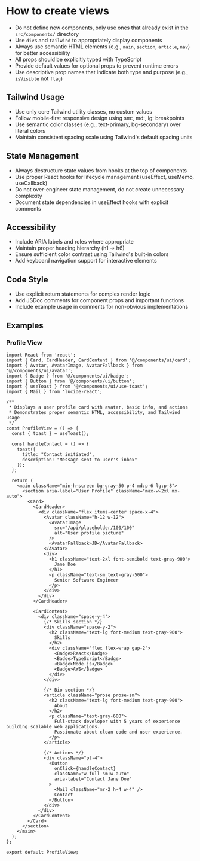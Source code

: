 # How to create views
- Do not define new components, only use ones that already exist in the `src/components/` directory
- Use `div`s and `tailwind` to appropriately display components
- Always use semantic HTML elements (e.g., `main`, `section`, `article`, `nav`) for better accessibility
- All props should be explicitly typed with TypeScript
- Provide default values for optional props to prevent runtime errors
- Use descriptive prop names that indicate both type and purpose (e.g., `isVisible` not `flag`)

## Tailwind Usage
- Use only core Tailwind utility classes, no custom values
- Follow mobile-first responsive design using sm:, md:, lg: breakpoints
- Use semantic color classes (e.g., text-primary, bg-secondary) over literal colors
- Maintain consistent spacing scale using Tailwind's default spacing units

## State Management
- Always destructure state values from hooks at the top of components
- Use proper React hooks for lifecycle management (useEffect, useMemo, useCallback)
- Do not over-engineer state management, do not create unnecessary complexity
- Document state dependencies in useEffect hooks with explicit comments

## Accessibility
- Include ARIA labels and roles where appropriate
- Maintain proper heading hierarchy (h1 -> h6)
- Ensure sufficient color contrast using Tailwind's built-in colors
- Add keyboard navigation support for interactive elements

## Code Style
- Use explicit return statements for complex render logic
- Add JSDoc comments for component props and important functions
- Include example usage in comments for non-obvious implementations

## Examples
### Profile View
```tsx
import React from 'react';
import { Card, CardHeader, CardContent } from '@/components/ui/card';
import { Avatar, AvatarImage, AvatarFallback } from '@/components/ui/avatar';
import { Badge } from '@/components/ui/badge';
import { Button } from '@/components/ui/button';
import { useToast } from '@/components/ui/use-toast';
import { Mail } from 'lucide-react';

/**
 * Displays a user profile card with avatar, basic info, and actions
 * Demonstrates proper semantic HTML, accessibility, and Tailwind usage
 */
const ProfileView = () => {
  const { toast } = useToast();

  const handleContact = () => {
    toast({
      title: "Contact initiated",
      description: "Message sent to user's inbox"
    });
  };

  return (
    <main className="min-h-screen bg-gray-50 p-4 md:p-6 lg:p-8">
      <section aria-label="User Profile" className="max-w-2xl mx-auto">
        <Card>
          <CardHeader>
            <div className="flex items-center space-x-4">
              <Avatar className="h-12 w-12">
                <AvatarImage
                  src="/api/placeholder/100/100"
                  alt="User profile picture"
                />
                <AvatarFallback>JD</AvatarFallback>
              </Avatar>
              <div>
                <h1 className="text-2xl font-semibold text-gray-900">
                  Jane Doe
                </h1>
                <p className="text-sm text-gray-500">
                  Senior Software Engineer
                </p>
              </div>
            </div>
          </CardHeader>

          <CardContent>
            <div className="space-y-4">
              {/* Skills section */}
              <div className="space-y-2">
                <h2 className="text-lg font-medium text-gray-900">
                  Skills
                </h2>
                <div className="flex flex-wrap gap-2">
                  <Badge>React</Badge>
                  <Badge>TypeScript</Badge>
                  <Badge>Node.js</Badge>
                  <Badge>AWS</Badge>
                </div>
              </div>

              {/* Bio section */}
              <article className="prose prose-sm">
                <h2 className="text-lg font-medium text-gray-900">
                  About
                </h2>
                <p className="text-gray-600">
                  Full-stack developer with 5 years of experience building scalable web applications.
                  Passionate about clean code and user experience.
                </p>
              </article>

              {/* Actions */}
              <div className="pt-4">
                <Button
                  onClick={handleContact}
                  className="w-full sm:w-auto"
                  aria-label="Contact Jane Doe"
                >
                  <Mail className="mr-2 h-4 w-4" />
                  Contact
                </Button>
              </div>
            </div>
          </CardContent>
        </Card>
      </section>
    </main>
  );
};

export default ProfileView;
```
